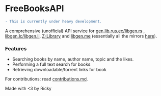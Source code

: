 # FreeBooksAPI

```diff
- This is currently under heavy development.
```

A comprehensive (unofficial) API service for [gen.lib.rus.ec/libgen.rs](http://gen.lib.rus.ec/) , [libgen.lc/libgen.li](http://libgen.lc/), [Z-Library](http://b-ok.org/) and [libgen.me](http://libgen.me/) (essentially all the mirrors [here](https://forum.mhut.org/viewtopic.php?p=9000)).

### Features

- Searching books by name, author name, topic and the likes.
- Performing a full text search for books
- Retrieving downloadable/torrent links for book

For contributions: read [contributions.md](./contributions.md).

Made with <3 by Ricky

<!-- Branch protection test -->
